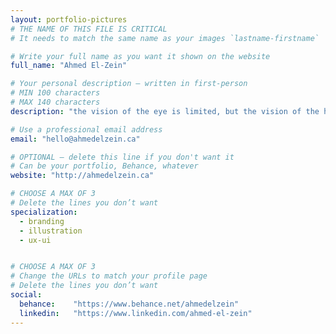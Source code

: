 ```yaml
---
layout: portfolio-pictures
# THE NAME OF THIS FILE IS CRITICAL
# It needs to match the same name as your images `lastname-firstname`

# Write your full name as you want it shown on the website
full_name: "Ahmed El-Zein"

# Your personal description — written in first-person
# MIN 100 characters
# MAX 140 characters
description: "the vision of the eye is limited, but the vision of the heart transcends all barriers of time and space."

# Use a professional email address
email: "hello@ahmedelzein.ca"

# OPTIONAL — delete this line if you don't want it
# Can be your portfolio, Behance, whatever
website: "http://ahmedelzein.ca"

# CHOOSE A MAX OF 3
# Delete the lines you don’t want
specialization:
  - branding
  - illustration
  - ux-ui


# CHOOSE A MAX OF 3
# Change the URLs to match your profile page
# Delete the lines you don’t want
social:
  behance:    "https://www.behance.net/ahmedelzein"
  linkedin:   "https://www.linkedin.com/ahmed-el-zein"
---
```

